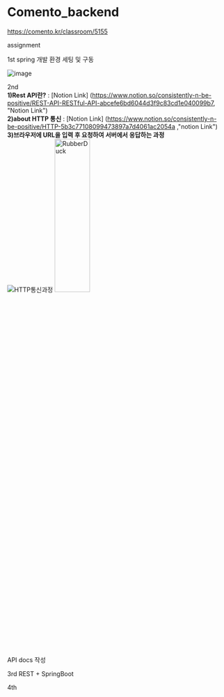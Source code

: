 # Comento_backend

https://comento.kr/classroom/5155

assignment

1st 
spring 개발 환경 세팅 및 구동

![image](https://user-images.githubusercontent.com/95724704/205059448-03e22dfb-2b22-4461-9f36-d16845dbc902.png)   


2nd    
**1)Rest API란?** : [Notion Link] (https://www.notion.so/consistently-n-be-positive/REST-API-RESTful-API-abcefe6bd6044d3f9c83cd1e040099b7, "Notion Link")   
**2)about HTTP 통신** : [Notion Link] (https://www.notion.so/consistently-n-be-positive/HTTP-5b3c77108099473897a7d4061ac2054a ,"notion Link")   
**3)브라우저에 URL을 입력 후 요청하여 서버에서 응답하는 과정**   
![HTTP통신과정](https://user-images.githubusercontent.com/95724704/211257812-18d6e30e-4998-4cef-ab09-4db440b4599a.png)
<img src="(https://user-images.githubusercontent.com/95724704/211257812-18d6e30e-4998-4cef-ab09-4db440b4599a.png)" width="40%" height="30%" title="px(픽셀) 크기 설정" alt="RubberDuck"></img>

API docs 작성


3rd
REST + SpringBoot

4th
